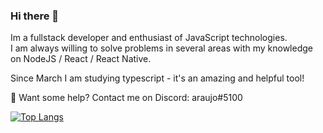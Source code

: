 ### Hi there 👋
Im a fullstack developer and enthusiast of JavaScript technologies.  
I am always willing to solve problems in several areas with my knowledge on NodeJS / React / React Native.

Since March I am studying typescript - it's an amazing and helpful tool!

💬 Want some help? Contact me on Discord: araujo#5100

[![Top Langs](https://github-readme-stats.vercel.app/api?username=araujooj&show_icons=true&theme=radical)](https://github.com/anuraghazra/github-readme-stats)
